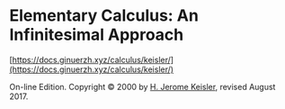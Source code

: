 # Elementary Calculus: An Infinitesimal Approach

[https://docs.ginuerzh.xyz/calculus/keisler/](https://docs.ginuerzh.xyz/calculus/keisler/)

On-line Edition. Copyright © 2000 by [H. Jerome Keisler](https://www.math.wisc.edu/~keisler/), revised August 2017.

